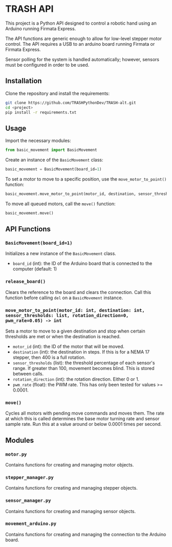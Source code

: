 # TRASH API

This project is a Python API designed to control a robotic hand using an Arduino running Firmata Express. 

The API functions are generic enough to allow for low-level stepper motor control. The API requires a USB to an arduino board running Firmata or Firmata Express. 

Sensor polling for the system is handled automatically; however, sensors must be configured in order to be used. 

## Installation

Clone the repository and install the requirements:

```bash
git clone https://github.com/TRASHPythonDev/TRASH-alt.git
cd <project>
pip install -r requirements.txt
```

## Usage

Import the necessary modules:

```python
from basic_movement import BasicMovement
```

Create an instance of the `BasicMovement` class:

```python
basic_movement = BasicMovement(board_id=1)
```

To set a motor to move to a specific position, use the `move_motor_to_point()` function:

```python
basic_movement.move_motor_to_point(motor_id, destination, sensor_thresholds, rotation_direction=0, pwm_rate=0.05)
```

To move all queued motors, call the `move()` function:

```python
basic_movement.move()
```

## API Functions

### `BasicMovement(board_id=1)`

Initializes a new instance of the `BasicMovement` class.

- `board_id` (int): the ID of the Arduino board that is connected to the computer (default: 1)

### `release_board()`

Clears the reference to the board and clears the connection. Call this function before calling `del` on a `BasicMovement` instance.

### `move_motor_to_point(motor_id: int, destination: int, sensor_thresholds: list, rotation_direction=0, pwm_rate=0.05) -> int`

Sets a motor to move to a given destination and stop when certain thresholds are met or when the destination is reached.

- `motor_id` (int): the ID of the motor that will be moved.
- `destination` (int): the destination in steps. If this is for a NEMA 17 stepper, then 400 is a full rotation.
- `sensor_thresholds` (list): the threshold percentage of each sensor's range. If greater than 100, movement becomes blind. This is stored between calls.
- `rotation_direction` (int): the rotation direction. Either 0 or 1.
- `pwm_rate` (float): the PWM rate. This has only been tested for values >= 0.0001.

### `move()`

Cycles all motors with pending move commands and moves them. The rate at which this is called determines the base motor turning rate and sensor sample rate. Run this at a value around or below 0.0001 times per second.

## Modules

### `motor.py`

Contains functions for creating and managing motor objects.

### `stepper_manager.py`

Contains functions for creating and managing stepper objects.

### `sensor_manager.py`

Contains functions for creating and managing sensor objects.

### `movement_arduino.py`

Contains functions for creating and managing the connection to the Arduino board.
